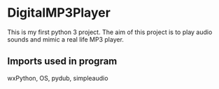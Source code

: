 # DigitalMP3Player
This is my first python 3 project. The aim of this project is to play audio sounds and mimic a real life MP3 player.

## Imports used in program
wxPython,
OS,
pydub,
simpleaudio
